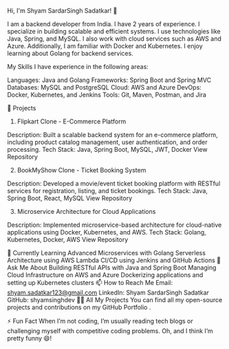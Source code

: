 Hi, I'm Shyam SardarSingh Sadatkar! 👋

I am a backend developer from India. I have 2 years of experience. I specialize in building scalable and efficient systems. I use technologies like Java, Spring, and MySQL. I also work with cloud services such as AWS and Azure. Additionally, I am familiar with Docker and Kubernetes. I enjoy learning about Golang for backend services.

My Skills
I have experience in the following areas:

Languages: Java and Golang
Frameworks: Spring Boot and Spring MVC
Databases: MySQL and PostgreSQL
Cloud: AWS and Azure
DevOps: Docker, Kubernetes, and Jenkins
Tools: Git, Maven, Postman, and Jira

🚀 Projects
1. Flipkart Clone - E-Commerce Platform
<!-- Replace with project image -->

Description: Built a scalable backend system for an e-commerce platform, including product catalog management, user authentication, and order processing.
Tech Stack: Java, Spring Boot, MySQL, JWT, Docker
View Repository <!-- Replace with actual link -->

2. BookMyShow Clone - Ticket Booking System
<!-- Replace with project image -->

Description: Developed a movie/event ticket booking platform with RESTful services for registration, listing, and ticket bookings.
Tech Stack: Java, Spring Boot, React, MySQL
View Repository <!-- Replace with actual link -->

3. Microservice Architecture for Cloud Applications
<!-- Replace with project image -->

Description: Implemented microservice-based architecture for cloud-native applications using Docker, Kubernetes, and AWS.
Tech Stack: Golang, Kubernetes, Docker, AWS
View Repository <!-- Replace with actual link -->

🌱 Currently Learning
Advanced Microservices with Golang
Serverless Architecture using AWS Lambda
CI/CD using Jenkins and GitHub Actions
💬 Ask Me About
Building RESTful APIs with Java and Spring Boot
Managing Cloud Infrastructure on AWS and Azure
Dockerizing applications and setting up Kubernetes clusters
📫 How to Reach Me
Email: shyam.sadatkar123@gmail.com
LinkedIn: Shyam SardarSingh Sadatkar <!-- Replace with actual link -->
GitHub: shyamsinghdev <!-- Replace with actual link -->
👨‍💻 All My Projects
You can find all my open-source projects and contributions on my GitHub Portfolio <!-- Replace with actual link -->.

⚡ Fun Fact
When I’m not coding, I’m usually reading tech blogs or challenging myself with competitive coding problems. Oh, and I think I’m pretty funny 😄!
